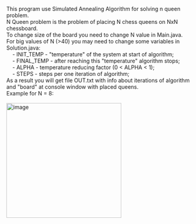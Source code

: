 This program use Simulated Annealing Algorithm for solving n queen problem. </br>
N Queen problem is the problem of placing N chess queens on NxN chessboard.</br>
To change size of the board you need to change N value in Main.java.</br>
For big values of N (>40) you may need to change some variables in Solution.java:</br>
&nbsp;&nbsp;&nbsp;&nbsp;- INIT_TEMP - "temperature" of the system at start of algorithm;</br>
&nbsp;&nbsp;&nbsp;&nbsp;- FINAL_TEMP - after reaching this "temperature" algorithm stops;</br>
&nbsp;&nbsp;&nbsp;&nbsp;- ALPHA - temperature reducing factor (0 < ALPHA < 1);</br>
&nbsp;&nbsp;&nbsp;&nbsp;- STEPS - steps per one iteration of algorithm;</br>
As a result you will get file OUT.txt with info about iterations of algorithm and "board" at console window with placed queens.</br>
Example for N = 8: </br></br>
<img src="https://user-images.githubusercontent.com/72920051/121740378-ae088100-cb05-11eb-9396-cf489be8fba0.png" alt = "image" width = 300/>


